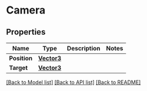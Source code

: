 # Camera

## Properties

Name | Type | Description | Notes
------------ | ------------- | ------------- | -------------
**Position** | [**Vector3**](Vector3.md) |  | 
**Target** | [**Vector3**](Vector3.md) |  | 

[[Back to Model list]](../README.md#documentation-for-models) [[Back to API list]](../README.md#documentation-for-api-endpoints) [[Back to README]](../README.md)


